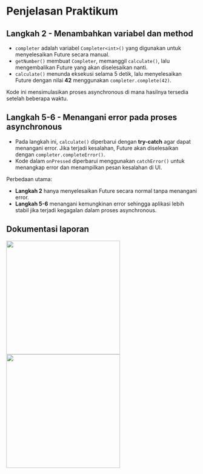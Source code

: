 # Penjelasan Praktikum

## Langkah 2 - Menambahkan variabel dan method

- `completer` adalah variabel `Completer<int>()` yang digunakan untuk menyelesaikan Future secara manual.
- `getNumber()` membuat `Completer`, memanggil `calculate()`, lalu mengembalikan Future yang akan diselesaikan nanti.
- `calculate()` menunda eksekusi selama 5 detik, lalu menyelesaikan Future dengan nilai **42** menggunakan `completer.complete(42)`.

Kode ini mensimulasikan proses asynchronous di mana hasilnya tersedia setelah beberapa waktu.

## Langkah 5-6 - Menangani error pada proses asynchronous

- Pada langkah ini, `calculate()` diperbarui dengan **try-catch** agar dapat menangani error. Jika terjadi kesalahan, Future akan diselesaikan dengan `completer.completeError()`.
- Kode dalam `onPressed` diperbarui menggunakan `catchError()` untuk menangkap error dan menampilkan pesan kesalahan di UI.

Perbedaan utama:
- **Langkah 2** hanya menyelesaikan Future secara normal tanpa menangani error.
- **Langkah 5-6** menangani kemungkinan error sehingga aplikasi lebih stabil jika terjadi kegagalan dalam proses asynchronous.

## Dokumentasi laporan

<img src="https://github.com/user-attachments/assets/01c3c336-8ae1-4178-a39a-2b29d3ba87c5" width="300">

<img src="https://github.com/user-attachments/assets/01c3c336-8ae1-4178-a39a-2b29d3ba87c5" width="300">

